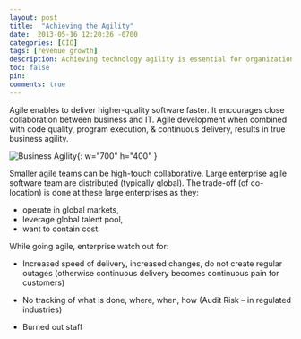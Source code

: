 ```yaml
---
layout: post
title:  "Achieving the Agility"
date:  2013-05-16 12:20:26 -0700
categories: [CIO]
tags: [revenue growth]
description: Achieving technology agility is essential for organizations to stay competitive and responsive to market changes
toc: false
pin: 
comments: true
---
```


Agile enables to deliver higher-quality software faster. It encourages close collaboration between business and IT. Agile development when combined with code quality, program execution, & continuous delivery, results in true business agility.

![Business Agility](https://ketanhm.github.io/images/agility.png){: w="700" h="400" }

Smaller agile teams can be high-touch collaborative. Large enterprise agile software team are distributed (typically global). The trade-off (of co-location) is done at these large enterprises as they: 

- operate in global markets, 
- leverage global talent pool, 
- want to contain cost.

While going agile, enterprise watch out for:

- Increased speed of delivery, increased changes, do not create regular outages (otherwise continuous delivery becomes continuous pain for customers)

- No tracking of what is done, where, when, how (Audit Risk – in regulated industries)

- Burned out staff

